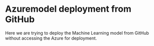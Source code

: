 # Azuremodel deployment from GitHub

Here we are trying to deploy the Machine Learning model from GitHub without accessing the Azure for deployment.

